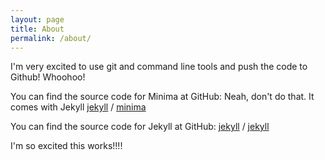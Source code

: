 ```yaml
---
layout: page
title: About
permalink: /about/
---
```


I'm very excited to use git and command line tools and push the code to Github! Whoohoo!

You can find the source code for Minima at GitHub: Neah, don't do that. It comes with Jekyll 
[jekyll][jekyll-organization] /
[minima](https://github.com/jekyll/minima)

You can find the source code for Jekyll at GitHub:
[jekyll][jekyll-organization] /
[jekyll](https://github.com/jekyll/jekyll)


[jekyll-organization]: https://github.com/jekyll

I'm so excited this works!!!!
